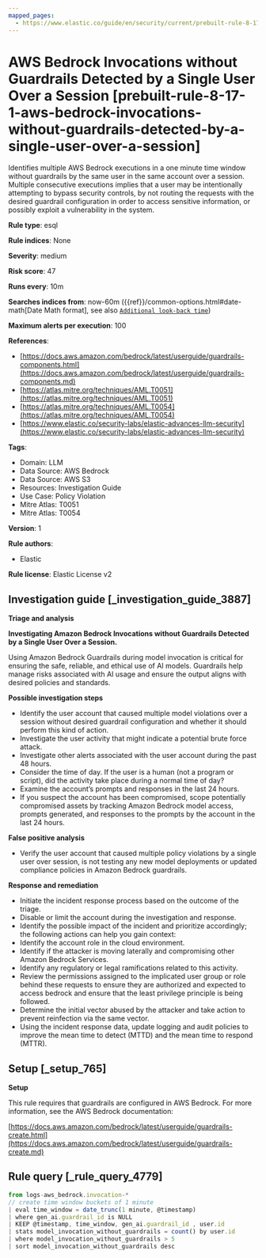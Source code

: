 ```yaml
---
mapped_pages:
  - https://www.elastic.co/guide/en/security/current/prebuilt-rule-8-17-1-aws-bedrock-invocations-without-guardrails-detected-by-a-single-user-over-a-session.html
---
```


# AWS Bedrock Invocations without Guardrails Detected by a Single User Over a Session [prebuilt-rule-8-17-1-aws-bedrock-invocations-without-guardrails-detected-by-a-single-user-over-a-session]

Identifies multiple AWS Bedrock executions in a one minute time window without guardrails by the same user in the same account over a session. Multiple consecutive executions implies that a user may be intentionally attempting to bypass security controls, by not routing the requests with the desired guardrail configuration in order to access sensitive information, or possibly exploit a vulnerability in the system.

**Rule type**: esql

**Rule indices**: None

**Severity**: medium

**Risk score**: 47

**Runs every**: 10m

**Searches indices from**: now-60m ({{ref}}/common-options.html#date-math[Date Math format], see also [`Additional look-back time`](docs-content://solutions/security/detect-and-alert/create-detection-rule.md#rule-schedule))

**Maximum alerts per execution**: 100

**References**:

* [https://docs.aws.amazon.com/bedrock/latest/userguide/guardrails-components.html](https://docs.aws.amazon.com/bedrock/latest/userguide/guardrails-components.md)
* [https://atlas.mitre.org/techniques/AML.T0051](https://atlas.mitre.org/techniques/AML.T0051)
* [https://atlas.mitre.org/techniques/AML.T0054](https://atlas.mitre.org/techniques/AML.T0054)
* [https://www.elastic.co/security-labs/elastic-advances-llm-security](https://www.elastic.co/security-labs/elastic-advances-llm-security)

**Tags**:

* Domain: LLM
* Data Source: AWS Bedrock
* Data Source: AWS S3
* Resources: Investigation Guide
* Use Case: Policy Violation
* Mitre Atlas: T0051
* Mitre Atlas: T0054

**Version**: 1

**Rule authors**:

* Elastic

**Rule license**: Elastic License v2

## Investigation guide [_investigation_guide_3887]

**Triage and analysis**

**Investigating Amazon Bedrock Invocations without Guardrails Detected by a Single User Over a Session.**

Using Amazon Bedrock Guardrails during model invocation is critical for ensuring the safe, reliable, and ethical use of AI models. Guardrails help manage risks associated with AI usage and ensure the output aligns with desired policies and standards.

**Possible investigation steps**

* Identify the user account that caused multiple model violations over a session without desired guardrail configuration and whether it should perform this kind of action.
* Investigate the user activity that might indicate a potential brute force attack.
* Investigate other alerts associated with the user account during the past 48 hours.
* Consider the time of day. If the user is a human (not a program or script), did the activity take place during a normal time of day?
* Examine the account’s prompts and responses in the last 24 hours.
* If you suspect the account has been compromised, scope potentially compromised assets by tracking Amazon Bedrock model access, prompts generated, and responses to the prompts by the account in the last 24 hours.

**False positive analysis**

* Verify the user account that caused multiple policy violations by a single user over session, is not testing any new model deployments or updated compliance policies in Amazon Bedrock guardrails.

**Response and remediation**

* Initiate the incident response process based on the outcome of the triage.
* Disable or limit the account during the investigation and response.
* Identify the possible impact of the incident and prioritize accordingly; the following actions can help you gain context:
* Identify the account role in the cloud environment.
* Identify if the attacker is moving laterally and compromising other Amazon Bedrock Services.
* Identify any regulatory or legal ramifications related to this activity.
* Review the permissions assigned to the implicated user group or role behind these requests to ensure they are authorized and expected to access bedrock and ensure that the least privilege principle is being followed.
* Determine the initial vector abused by the attacker and take action to prevent reinfection via the same vector.
* Using the incident response data, update logging and audit policies to improve the mean time to detect (MTTD) and the mean time to respond (MTTR).


## Setup [_setup_765]

**Setup**

This rule requires that guardrails are configured in AWS Bedrock. For more information, see the AWS Bedrock documentation:

[https://docs.aws.amazon.com/bedrock/latest/userguide/guardrails-create.html](https://docs.aws.amazon.com/bedrock/latest/userguide/guardrails-create.md)


## Rule query [_rule_query_4779]

```js
from logs-aws_bedrock.invocation-*
// create time window buckets of 1 minute
| eval time_window = date_trunc(1 minute, @timestamp)
| where gen_ai.guardrail_id is NULL
| KEEP @timestamp, time_window, gen_ai.guardrail_id , user.id
| stats model_invocation_without_guardrails = count() by user.id
| where model_invocation_without_guardrails > 5
| sort model_invocation_without_guardrails desc
```


